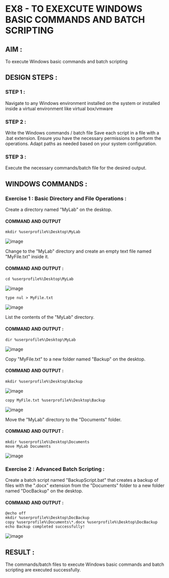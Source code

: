 # EX8 - TO EXEXCUTE WINDOWS BASIC COMMANDS AND BATCH SCRIPTING

## AIM :
To execute Windows basic commands and batch scripting

## DESIGN STEPS :

### STEP 1 :

Navigate to any Windows environment installed on the system or installed inside a virtual environment like virtual box/vmware 

### STEP 2 :

Write the Windows commands / batch file
Save each script in a file with a .bat extension.
Ensure you have the necessary permissions to perform the operations.
Adapt paths as needed based on your system configuration.

### STEP 3 :

Execute the necessary commands/batch file for the desired output. 




## WINDOWS COMMANDS :
### Exercise 1 : Basic Directory and File Operations :


Create a directory named "MyLab" on the desktop.

#### COMMAND AND OUTPUT

```
mkdir %userprofile%\Desktop\MyLab
```

![image](https://github.com/user-attachments/assets/fac0bb31-e04c-4b4c-be64-a5ec417e5ac4)


Change to the "MyLab" directory and create an empty text file named "MyFile.txt" inside it.

#### COMMAND AND OUTPUT :

```
cd %userprofile%\Desktop\MyLab
```

![image](https://github.com/user-attachments/assets/051a7a82-4779-49a1-ac28-7e88c15e5d8a)

```
type nul > MyFile.txt
```

![image](https://github.com/user-attachments/assets/4d06c5bc-9dea-47e4-81db-1a267251df55)



List the contents of the "MyLab" directory.


#### COMMAND AND OUTPUT :

```
dir %userprofile%\Desktop\MyLab
```

![image](https://github.com/user-attachments/assets/f8743d2b-85b8-4640-b7a2-6d86bab94d9e)


Copy "MyFile.txt" to a new folder named "Backup" on the desktop.

#### COMMAND AND OUTPUT :

```
mkdir %userprofile%\Desktop\Backup
```

![image](https://github.com/user-attachments/assets/ffe4f5d9-67dc-4d32-817d-ec5127c01f14)

```
copy MyFile.txt %userprofile%\Desktop\Backup
```

![image](https://github.com/user-attachments/assets/3422e300-3b98-4c51-a633-bf18941e6b9e)



Move the "MyLab" directory to the "Documents" folder.


#### COMMAND AND OUTPUT :

```
mkdir %userprofile%\Desktop\Documents
move MyLab Documents
```

![image](https://github.com/user-attachments/assets/dd042c70-ed55-4cbd-bd3f-fbeacc324946)


### Exercise 2 : Advanced Batch Scripting :

Create a batch script named "BackupScript.bat" that creates a backup of files with the ".docx" extension from the "Documents" folder to a new folder named "DocBackup" on the desktop.

#### COMMAND AND OUTPUT :

```
@echo off
mkdir %userprofile%\Desktop\DocBackup
copy %userprofile%\Documents\*.docx %userprofile%\Desktop\DocBackup
echo Backup completed successfully!
```



![image](https://github.com/user-attachments/assets/3a9ba2fc-710a-4d46-a436-28ee3d67eab6)




## RESULT :
The commands/batch files to execute Windows basic commands and batch scripting
are executed successfully.


